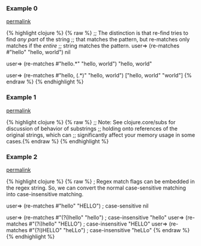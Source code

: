 ### Example 0
[permalink](#example-0)

{% highlight clojure %}
{% raw %}
;; The distinction is that re-find tries to find _any part_ of the string
;; that matches the pattern, but re-matches only matches if the _entire_
;; string matches the pattern.
user=> (re-matches #"hello" "hello, world")
nil

user=> (re-matches #"hello.*" "hello, world")
"hello, world"

user=> (re-matches #"hello, (.*)" "hello, world")
["hello, world" "world"]
{% endraw %}
{% endhighlight %}


### Example 1
[permalink](#example-1)

{% highlight clojure %}
{% raw %}
;; Note: See clojure.core/subs for discussion of behavior of substrings
;; holding onto references of the original strings, which can
;; significantly affect your memory usage in some cases.{% endraw %}
{% endhighlight %}


### Example 2
[permalink](#example-2)

{% highlight clojure %}
{% raw %}
; Regex match flags can be embedded in the regex string.  So, we can convert the normal case-sensitive matching into case-insensitive matching.

user=> (re-matches #"hello" "HELLO")       ; case-sensitive
nil

user=> (re-matches #"(?i)hello" "hello")   ; case-insensitive
"hello"
user=> (re-matches #"(?i)hello" "HELLO")   ; case-insensitive
"HELLO"
user=> (re-matches #"(?i)HELLO" "heLLo")   ; case-insensitive
"heLLo"
{% endraw %}
{% endhighlight %}


